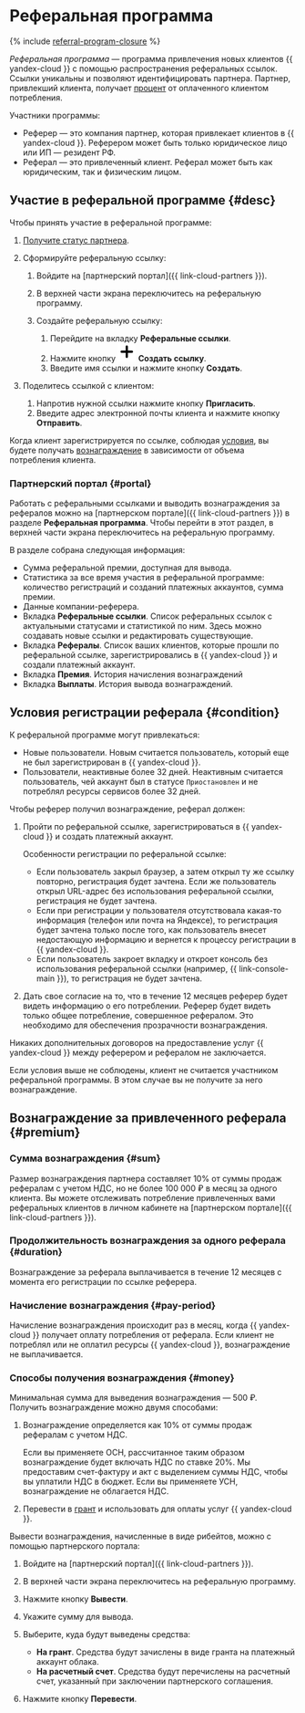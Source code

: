 # Реферальная программа

{% include [referral-program-closure](../../_includes/partner/referral-program-closure.md) %}

_Реферальная программа_ — программа привлечения новых клиентов {{ yandex-cloud }} с помощью распространения реферальных ссылок. Ссылки уникальны и позволяют идентифицировать партнера. Партнер, привлекший клиента, получает [процент](#sum) от оплаченного клиентом потребления.

Участники программы:

* Реферер — это компания партнер, которая привлекает клиентов в {{ yandex-cloud }}. Реферером может быть только юридическое лицо или ИП — резидент РФ.
* Реферал — это привлеченный клиент. Реферал может быть как юридическим, так и физическим лицом.

## Участие в реферальной программе {#desc}

Чтобы принять участие в реферальной программе:

1. [Получите статус партнера](../quickstart.md).
1. Сформируйте реферальную ссылку:

   1. Войдите на [партнерский портал]({{ link-cloud-partners }}).
   1. В верхней части экрана переключитесь на реферальную программу.
   1. Создайте реферальную ссылку:

      1. Перейдите на вкладку **Реферальные ссылки**.
      1. Нажмите кнопку ![image](../../_assets/plus-sign.svg) **Создать ссылку**.
      1. Введите имя ссылки и нажмите кнопку **Создать**.

1. Поделитесь ссылкой с клиентом:

   1. Напротив нужной ссылки нажмите кнопку **Пригласить**.
   1. Введите адрес электронной почты клиента и нажмите кнопку **Отправить**.

Когда клиент зарегистрируется по ссылке, соблюдая [условия](#condition), вы будете получать [вознаграждение](#premium) в зависимости от объема потребления клиента.

### Партнерский портал {#portal}

Работать с реферальными ссылками и выводить вознаграждения за рефералов можно на [партнерском портале]({{ link-cloud-partners }}) в разделе **Реферальная программа**. Чтобы перейти в этот раздел, в верхней части экрана переключитесь на реферальную программу.

В разделе собрана следующая информация:

* Сумма реферальной премии, доступная для вывода.
* Статистика за все время участия в реферальной программе: количество регистраций и созданий платежных аккаунтов, сумма премии.
* Данные компании-реферера.
* Вкладка **Реферальные ссылки**. Список реферальных ссылок с актуальными статусами и статистикой по ним. Здесь можно создавать новые ссылки и редактировать существующие.
* Вкладка **Рефералы**. Список ваших клиентов, которые прошли по реферальной ссылке, зарегистрировались в {{ yandex-cloud }} и создали платежный аккаунт.
* Вкладка **Премия**. История начисления вознаграждений
* Вкладка **Выплаты**. История вывода вознаграждений.

## Условия регистрации реферала {#condition}

К реферальной программе могут привлекаться:

* Новые пользователи. Новым считается пользователь, который еще не был зарегистрирован в {{ yandex-cloud }}.
* Пользователи, неактивные более 32 дней. Неактивным считается пользователь, чей аккаунт был в статусе `Приостановлен` и не потреблял ресурсы сервисов более 32 дней.

Чтобы реферер получил вознаграждение, реферал должен:

1. Пройти по реферальной ссылке, зарегистрироваться в {{ yandex-cloud }} и создать платежный аккаунт.

   Особенности регистрации по реферальной ссылке:

   * Если пользователь закрыл браузер, а затем открыл ту же ссылку повторно, регистрация будет зачтена. Если же пользователь открыл URL-адрес без использования реферальной ссылки, регистрация не будет зачтена.
   * Если при регистрации у пользователя отсутствовала какая-то информация (телефон или почта на Яндексе), то регистрация будет зачтена только после того, как пользователь внесет недостающую информацию и вернется к процессу регистрации в {{ yandex-cloud }}.
   * Если пользователь закроет вкладку и откроет консоль без использования реферальной ссылки (например, {{ link-console-main }}), то регистрация не будет зачтена.

1. Дать свое согласие на то, что в течение 12 месяцев реферер будет видеть информацию о его потреблении. Реферер будет видеть только общее потребление, совершенное рефералом. Это необходимо для обеспечения прозрачности вознаграждения.

Никаких дополнительных договоров на предоставление услуг {{ yandex-cloud }} между реферером и рефералом не заключается.

Если условия выше не соблюдены, клиент не считается участником реферальной программы. В этом случае вы не получите за него вознаграждение.

## Вознаграждение за привлеченного реферала {#premium}

### Сумма вознаграждения {#sum}

Размер вознаграждения партнера составляет 10% от суммы продаж рефералам с учетом НДС, но не более 100 000 ₽ в месяц за одного клиента. Вы можете отслеживать потребление привлеченных вами реферальных клиентов в личном кабинете на [партнерском портале]({{ link-cloud-partners }}).

### Продолжительность вознаграждения за одного реферала {#duration}

Вознаграждение за реферала выплачивается в течение 12 месяцев с момента его регистрации по ссылке реферера.

### Начисление вознаграждения {#pay-period}

Начисление вознаграждения происходит раз в месяц, когда {{ yandex-cloud }} получает оплату потребления от реферала. Если клиент не потреблял или не оплатил ресурсы {{ yandex-cloud }}, вознаграждение не выплачивается.

### Способы получения вознаграждения {#money}

Минимальная сумма для выведения вознаграждения — 500 ₽. Получить вознаграждение можно двумя способами:

1. Вознаграждение определяется как 10% от суммы продаж рефералам с учетом НДС.

   Если вы применяете ОСН, рассчитанное таким образом вознаграждение будет включать НДС по ставке 20%. Мы предоставим счет-фактуру и акт с выделением суммы НДС, чтобы вы уплатили НДС в бюджет.
   Если вы применяете УСН, вознаграждение не облагается НДС.

1. Перевести в [грант](../../billing/concepts/bonus-account.md) и использовать для оплаты услуг {{ yandex-cloud }}.

Вывести вознаграждения, начисленные в виде рибейтов, можно с помощью партнерского портала:

1. Войдите на [партнерский портал]({{ link-cloud-partners }}).
1. В верхней части экрана переключитесь на реферальную программу.
1. Нажмите кнопку **Вывести**.
1. Укажите сумму для вывода.
1. Выберите, куда будут выведены средства:

   * **На грант**. Средства будут зачислены в виде гранта на платежный аккаунт облака.
   * **На расчетный счет**. Средства будут перечислены на расчетный счет, указанный при заключении партнерского соглашения.

1. Нажмите кнопку **Перевести**.
